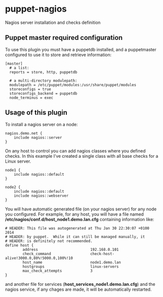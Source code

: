 puppet-nagios
=============

Nagios server installation and checks definition

## Puppet master required configuration
To use this plugin you must have a puppetdb installed, and a puppetmaster configured to use it to store and retrieve information:

```
[master]
  # a list:
  reports = store, http, puppetdb

  # a multi-directory modulepath:
  modulepath = /etc/puppet/modules:/usr/share/puppet/modules
  storeconfigs = true
  storeconfigs_backend = puppetdb
  node_terminus = exec

```

## Usage of this plugin

To install a nagios server on a node:

```
nagios.demo.net {
    include nagios::server
}
```

On any host to control you can add nagios classes where you defined checks.
In this example I've created a single class with all base checks for a Linux
server.

```
node1 {
    include nagios::default
}
```

```
node2 {
    include nagios::default
    include nagios::webserver
}
```

You will have automatic generated file (on your nagios server) for any node you
configured. For example, for any host, you will have a file named **/etc/nagios/conf.d/host_node1.demo.lan.cfg** containing
information like:

```
# HEADER: This file was autogenerated at Thu Jan 30 22:30:07 +0100 2014
# HEADER: by puppet.  While it can still be managed manually, it
# HEADER: is definitely not recommended.
define host {
        address                        192.168.0.101
        check_command                  check-host-alive!3000.0,80%!5000.0,100%!10
        host_name                      node1.demo.lan
        hostgroups                     linux-servers
        max_check_attempts             3
}
```
and another file for services (**host_services_node1.demo.lan.cfg**)
and the nagios service, if any chages are made, it will be automatically restarted.

